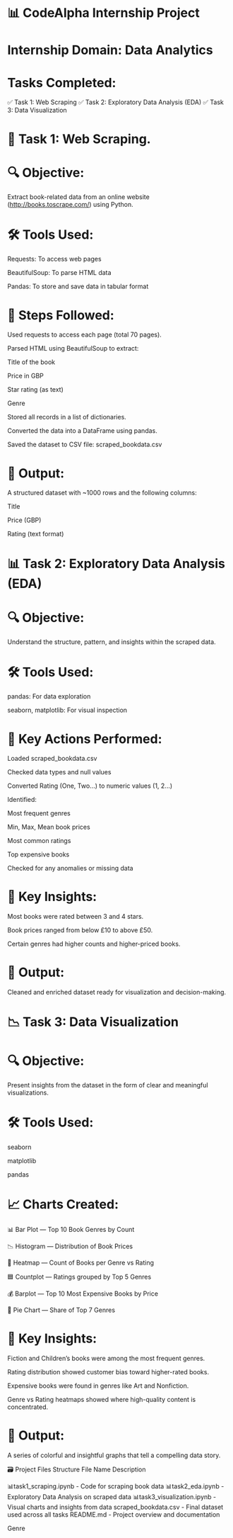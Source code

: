 # 📊 CodeAlpha Internship Project
# Internship Domain: Data Analytics
# Tasks Completed:

✅ Task 1: Web Scraping
✅ Task 2: Exploratory Data Analysis (EDA)
✅ Task 3: Data Visualization


# 🧩 Task 1: Web Scraping.

# 🔍 Objective:
Extract book-related data from an online website (http://books.toscrape.com/) using Python.

# 🛠 Tools Used:

Requests: To access web pages

BeautifulSoup: To parse HTML data

Pandas: To store and save data in tabular format

# 📝 Steps Followed:

Used requests to access each page (total 70 pages).

Parsed HTML using BeautifulSoup to extract:

Title of the book

Price in GBP

Star rating (as text)

Genre

Stored all records in a list of dictionaries.

Converted the data into a DataFrame using pandas.

Saved the dataset to CSV file: scraped_bookdata.csv

# 🎯 Output:
A structured dataset with ~1000 rows and the following columns:

Title

Price (GBP)

Rating (text format)


# 📊 Task 2: Exploratory Data Analysis (EDA)
# 🔍 Objective:
Understand the structure, pattern, and insights within the scraped data.

# 🛠 Tools Used:

pandas: For data exploration

seaborn, matplotlib: For visual inspection

# 📝 Key Actions Performed:

Loaded scraped_bookdata.csv

Checked data types and null values

Converted Rating (One, Two...) to numeric values (1, 2...)

Identified:

Most frequent genres

Min, Max, Mean book prices

Most common ratings

Top expensive books

Checked for any anomalies or missing data

# 🧠 Key Insights:

Most books were rated between 3 and 4 stars.

Book prices ranged from below £10 to above £50.

Certain genres had higher counts and higher-priced books.

# 🎯 Output:
Cleaned and enriched dataset ready for visualization and decision-making.


# 📉 Task 3: Data Visualization
# 🔍 Objective:
Present insights from the dataset in the form of clear and meaningful visualizations.

# 🛠 Tools Used:

seaborn

matplotlib

pandas

# 📈 Charts Created:

📊 Bar Plot — Top 10 Book Genres by Count

📉 Histogram — Distribution of Book Prices

🧊 Heatmap — Count of Books per Genre vs Rating

🟦 Countplot — Ratings grouped by Top 5 Genres

💰 Barplot — Top 10 Most Expensive Books by Price

🥧 Pie Chart — Share of Top 7 Genres

# 🧠 Key Insights:

Fiction and Children’s books were among the most frequent genres.

Rating distribution showed customer bias toward higher-rated books.

Expensive books were found in genres like Art and Nonfiction.

Genre vs Rating heatmaps showed where high-quality content is concentrated.

# 🎯 Output:
A series of colorful and insightful graphs that tell a compelling data story.

🗃 Project Files Structure
File Name	Description

📊task1_scraping.ipynb - Code for scraping book data
📊task2_eda.ipynb	- Exploratory Data Analysis on scraped data
📊task3_visualization.ipynb	- Visual charts and insights from data
scraped_bookdata.csv - Final dataset used across all tasks
README.md	- Project overview and documentation

Genre

